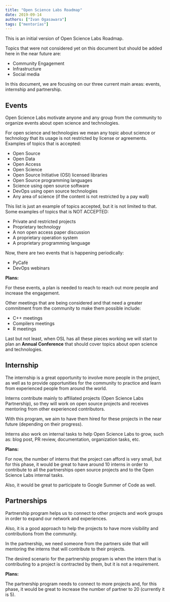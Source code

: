 ```yaml
---
title: "Open Science Labs Roadmap"
date: 2019-09-14
authors: ["Ivan Ogasawara"]
tags: ["mentorías"]
---
```


This is an initial version of Open Science Labs Roadmap.

Topics that were not considered yet on this document but should be added here in
the near future are:

- Community Engagement
- Infrastructure
- Social media

In this document, we are focusing on our three current main areas: events,
internship and partnership.

## Events

Open Science Labs motivate anyone and any group from the community to organize
events about open science and technologies.

For open science and technologies we mean any topic about science or technology
that its usage is not restricted by license or agreements. Examples of topics
that is accepted:

- Open Source
- Open Data
- Open Access
- Open Science
- Open Source Initiative (OSI) licensed libraries
- Open Source programming languages
- Science using open source software
- DevOps using open source technologies
- Any area of science (if the content is not restricted by a pay wall)

This list is just an example of topics accepted, but it is not limited to that.
Some examples of topics that is NOT ACCEPTED:

- Private and restricted projects
- Proprietary technology
- A non open access paper discussion
- A proprietary operation system
- A proprietary programming language

Now, there are two events that is happening periodically:

- PyCafé
- DevOps webinars

**Plans:**

For these events, a plan is needed to reach to reach out more people and
increase the engagement.

Other meetings that are being considered and that need a greater commitment from
the community to make them possible include:

- C++ meetings
- Compilers meetings
- R meetings

Last but not least, when OSL has all these pieces working we will start to plan
an **Annual Conference** that should cover topics about open science and
technologies.

## Internship

The internship is a great opportunity to involve more people in the project, as
well as to provide opportunities for the community to practice and learn from
experienced people from around the world.

Interns contribute mainly to affiliated projects (Open Science Labs
Partnership), so they will work on open source projects and receives mentoring
from other experienced contributors.

With this program, we aim to have them hired for these projects in the near
future (depending on their progress).

Interns also work on internal tasks to help Open Science Labs to grow, such as:
blog post, PR review, documentation, organization tasks, etc.

**Plans:**

For now, the number of interns that the project can afford is very small, but
for this phase, it would be great to have around 10 interns in order to
contribute to all the partnerships open source projects and to the Open Science
Labs internal tasks.

Also, it would be great to participate to Google Summer of Code as well.

## Partnerships

Partnership program helps us to connect to other projects and work groups in
order to expand our network and experiences.

Also, it is a good approach to help the projects to have more visibility and
contributions from the community.

In the partnership, we need someone from the partners side that will mentoring
the interns that will contribute to their projects.

The desired scenario for the partnership program is when the intern that is
contributing to a project is contracted by them, but it is not a requirement.

**Plans:**

The partnership program needs to connect to more projects and, for this phase,
it would be great to increase the number of partner to 20 (currently it is 5).
